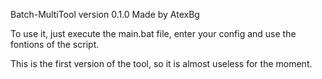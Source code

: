 Batch-MultiTool version 0.1.0
Made by AtexBg

To use it, just execute the main.bat file, enter your config and use the fontions of the script.

This is the first version of the tool, so it is almost useless for the moment.
